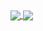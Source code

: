 <a href="https://github.com/anuraghazra/github-readme-stats">
  <img align="center" src="https://github-readme-stats.vercel.app/api?username=AnushaNathRoy&show_icons=true&theme=dracula&hide=stars">
</a>
<a href="https://github.com/anuraghazra/convoychat">
  <img align="center" src="https://github-readme-stats.vercel.app/api/top-langs/?username=AnushaNathRoy&layout=compact&langs_count=9&theme=dracula">
</a>

